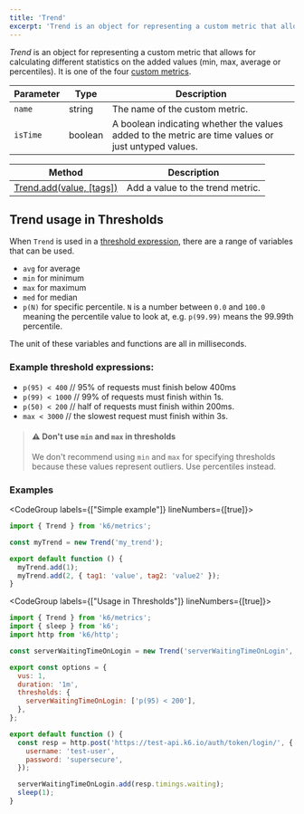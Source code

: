 ```yaml
---
title: 'Trend'
excerpt: 'Trend is an object for representing a custom metric that allows for calculating different statistics on the added values (min, max, average or percentiles)'
---
```


_Trend_ is an object for representing a custom metric that allows for calculating different statistics on the added values (min, max, average or percentiles). It is one of the four [custom metrics](/javascript-api/k6-metrics).

| Parameter | Type    | Description                                                                                         |
| --------- | ------- | --------------------------------------------------------------------------------------------------- |
| `name`    | string  | The name of the custom metric.                                                                      |
| `isTime`  | boolean | A boolean indicating whether the values added to the metric are time values or just untyped values. |

| Method                                                                            | Description                      |
| --------------------------------------------------------------------------------- | -------------------------------- |
| [Trend.add(value, [tags])](/javascript-api/k6-metrics/trend/trend-add) | Add a value to the trend metric. |

## Trend usage in Thresholds

When `Trend` is used in a [threshold expression](/using-k6/thresholds), there are a range of variables that can be used.

- `avg` for average
- `min` for minimum
- `max` for maximum
- `med` for median
- `p(N)` for specific percentile. `N` is a number between `0.0` and `100.0` meaning the percentile value to look at, e.g. `p(99.99)` means the 99.99th percentile.

The unit of these variables and functions are all in milliseconds.

### Example threshold expressions:

- `p(95) < 400` // 95% of requests must finish below 400ms
- `p(99) < 1000` // 99% of requests must finish within 1s.
- `p(50) < 200` // half of requests must finish within 200ms.
- `max < 3000` // the slowest request must finish within 3s.


> #### ⚠️ Don't use `min` and `max` in thresholds
> We don't recommend using `min` and `max` for specifying thresholds because these
> values represent outliers. Use percentiles instead.


### Examples

<CodeGroup labels={["Simple example"]} lineNumbers={[true]}>

```javascript
import { Trend } from 'k6/metrics';

const myTrend = new Trend('my_trend');

export default function () {
  myTrend.add(1);
  myTrend.add(2, { tag1: 'value', tag2: 'value2' });
}
```

</CodeGroup>

<CodeGroup labels={["Usage in Thresholds"]} lineNumbers={[true]}>

```javascript
import { Trend } from 'k6/metrics';
import { sleep } from 'k6';
import http from 'k6/http';

const serverWaitingTimeOnLogin = new Trend('serverWaitingTimeOnLogin', true);

export const options = {
  vus: 1,
  duration: '1m',
  thresholds: {
    serverWaitingTimeOnLogin: ['p(95) < 200'],
  },
};

export default function () {
  const resp = http.post('https://test-api.k6.io/auth/token/login/', {
    username: 'test-user',
    password: 'supersecure',
  });

  serverWaitingTimeOnLogin.add(resp.timings.waiting);
  sleep(1);
}
```

</CodeGroup>
